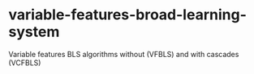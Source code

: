 # variable-features-broad-learning-system
Variable features BLS algorithms without (VFBLS) and with cascades (VCFBLS)
